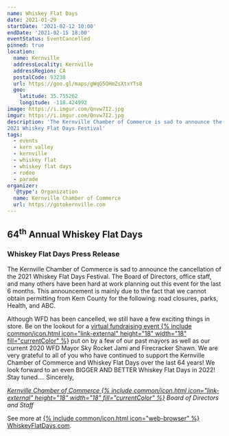 ```yaml
---
name: Whiskey Flat Days
date: 2021-01-29
startDate: '2021-02-12 10:00'
endDate: '2021-02-15 18:00'
eventStatus: EventCancelled
pinned: true
location:
  name: Kernville
  addressLocality: Kernville
  addressRegion: CA
  postalCode: 93238
  url: https://goo.gl/maps/gWqG5QHmZsXtxYTs8
  geo:
    latitude: 35.755262
    longitude: -118.424992
image: https://i.imgur.com/Qnvw7I2.jpg
imgur: https://i.imgur.com/Qnvw7I2.jpg
description: 'The Kernville Chamber of Commerce is sad to announce the cancellation of the
2021 Whiskey Flat Days Festival'
tags:
  - events
  - kern valley
  - kernville
  - whiskey flat
  - whiskey flat days
  - rodeo
  - parade
organizer:
  '@type': Organization
  name: Kernville Chamber of Commerce
  url: https://gotokernville.com
---
```

## 64<sup>th</sup> Annual Whiskey Flat Days

### Whiskey Flat Days Press Release
The Kernville Chamber of Commerce is sad to announce the cancellation of the
2021 Whiskey Flat Days Festival. The Board of Directors, office staff, and many
others have been hard at work planning out this event for the last 6 months.
This announcement is mainly due to the fact that we cannot obtain permitting
from Kern County for the following: road closures, parks, Health, and ABC.

Although WFD has been cancelled, we still have a few exciting things in store.
Be on the lookout for a <a class="underline" href="https://www.gotokernville.com/whiskey-flat-days-mayors-virtual-ra" rel="noopener noreferrer external">virtual fundraising event {% include common/icon.html icon="link-external" height="18" width="18" fill="currentColor" %}</a> put on by a few of our past
mayors as well as our current 2020 WFD Mayor Sky Rocket Jami and Firecracker Shawn.
We are very grateful to all of you who have continued to support the Kernville
Chamber of Commerce and Whiskey Flat Days over the last 64 years! We look forward
to an even BIGGER AND BETTER Whiskey Flat Days in 2022! Stay tuned....
Sincerely,

<cite class="align-left"><a class="underline" href="https://www.gotokernville.com/" rel="noopener noreferrer external">Kernville Chamber of Commerce {% include common/icon.html icon="link-external" height="18" width="18" fill="currentColor" %}</a> Board of Directors and Staff</cite> 

See more at [{% include common/icon.html icon="web-browser" %} WhiskeyFlatDays.com](https://whiskeyflatdays.com/events/).
